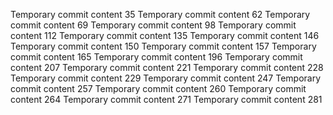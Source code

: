 Temporary commit content 35
Temporary commit content 62
Temporary commit content 69
Temporary commit content 98
Temporary commit content 112
Temporary commit content 135
Temporary commit content 146
Temporary commit content 150
Temporary commit content 157
Temporary commit content 165
Temporary commit content 196
Temporary commit content 207
Temporary commit content 221
Temporary commit content 228
Temporary commit content 229
Temporary commit content 247
Temporary commit content 257
Temporary commit content 260
Temporary commit content 264
Temporary commit content 271
Temporary commit content 281
